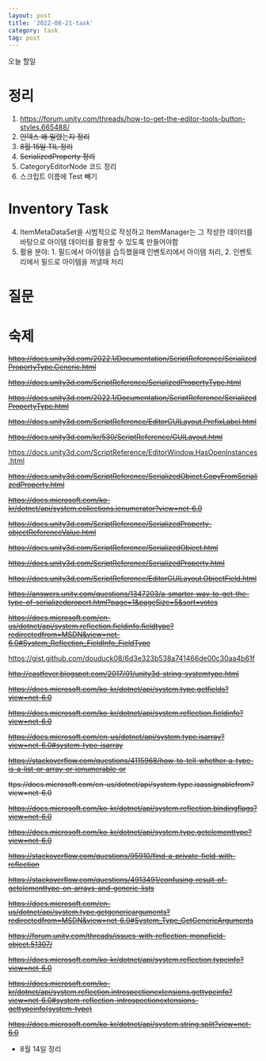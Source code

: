 ```yaml
---
layout: post
title: '2022-08-21-task'
category: task
tag: post
---
```


오늘 할일
# 정리
1. https://forum.unity.com/threads/how-to-get-the-editor-tools-button-styles.665488/
2. ~~인덱스 왜 밀렸는지 정리~~
3. ~~8월 15일 TIL 정리~~
4. ~~SerializedProperty 정리~~
5. CategoryEditorNode 코드 정리
6. 스크립트 이름에 Test 빼기

# Inventory Task
4. ItemMetaDataSet을 시범적으로 작성하고 ItemManager는 그 작성한 데이터를 바탕으로 아이템 데이터를 활용할 수 있도록 만들어야함
5. 활용 분야: 1. 필드에서 아이템을 습득했을때 인벤토리에서 아이템 처리, 2. 인벤토리에서 필드로 아이템을 꺼낼때 처리


# 질문


# 숙제
~~https://docs.unity3d.com/2022.1/Documentation/ScriptReference/SerializedPropertyType.Generic.html~~

~~https://docs.unity3d.com/ScriptReference/SerializedPropertyType.html~~

~~https://docs.unity3d.com/2022.1/Documentation/ScriptReference/SerializedPropertyType.html~~

~~https://docs.unity3d.com/ScriptReference/EditorGUILayout.PrefixLabel.html~~

~~https://docs.unity3d.com/kr/530/ScriptReference/GUILayout.html~~

https://docs.unity3d.com/ScriptReference/EditorWindow.HasOpenInstances.html

~~https://docs.unity3d.com/ScriptReference/SerializedObject.CopyFromSerializedProperty.html~~

~~https://docs.microsoft.com/ko-kr/dotnet/api/system.collections.ienumerator?view=net-6.0~~

~~https://docs.unity3d.com/ScriptReference/SerializedProperty-objectReferenceValue.html~~

~~https://docs.unity3d.com/ScriptReference/SerializedObject.html~~

~~https://docs.unity3d.com/ScriptReference/SerializedProperty.html~~

~~https://docs.unity3d.com/ScriptReference/EditorGUILayout.ObjectField.html~~

~~https://answers.unity.com/questions/1347203/a-smarter-way-to-get-the-type-of-serializedpropert.html?page=1&pageSize=5&sort=votes~~

~~https://docs.microsoft.com/en-us/dotnet/api/system.reflection.fieldinfo.fieldtype?redirectedfrom=MSDN&view=net-6.0#System_Reflection_FieldInfo_FieldType~~

https://gist.github.com/douduck08/6d3e323b538a741466de00c30aa4b61f

~~http://eastfever.blogspot.com/2017/01/unity3d-string-systemtype.html~~

~~https://docs.microsoft.com/ko-kr/dotnet/api/system.type.getfields?view=net-6.0~~

~~https://docs.microsoft.com/ko-kr/dotnet/api/system.reflection.fieldinfo?view=net-6.0~~

~~https://docs.microsoft.com/en-us/dotnet/api/system.type.isarray?view=net-6.0#system-type-isarray~~

~~https://stackoverflow.com/questions/4115968/how-to-tell-whether-a-type-is-a-list-or-array-or-ienumerable-or~~

~~ttps://docs.microsoft.com/en-us/dotnet/api/system.type.isassignablefrom?view=net-6.0~~

~~https://docs.microsoft.com/ko-kr/dotnet/api/system.reflection.bindingflags?view=net-6.0~~

~~https://docs.microsoft.com/ko-kr/dotnet/api/system.type.getelementtype?view=net-6.0~~

~~https://stackoverflow.com/questions/95910/find-a-private-field-with-reflection~~

~~https://stackoverflow.com/questions/4913491/confusing-result-of-getelementtype-on-arrays-and-generic-lists~~

~~https://docs.microsoft.com/en-us/dotnet/api/system.type.getgenericarguments?redirectedfrom=MSDN&view=net-6.0#System_Type_GetGenericArguments~~

~~https://forum.unity.com/threads/issues-with-reflection-monofield-object.51307/~~

~~https://docs.microsoft.com/ko-kr/dotnet/api/system.reflection.typeinfo?view=net-6.0~~

~~https://docs.microsoft.com/ko-kr/dotnet/api/system.reflection.introspectionextensions.gettypeinfo?view=net-6.0#system-reflection-introspectionextensions-gettypeinfo(system-type)~~

~~https://docs.microsoft.com/ko-kr/dotnet/api/system.string.split?view=net-6.0~~


+ 8월 14일 정리




 
